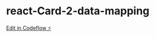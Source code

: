 # react-Card-2-data-mapping

[Edit in Codeflow ⚡️](https://stackblitz.com/~/github.com/elmiAnass/react-Card-2-data-mapping)